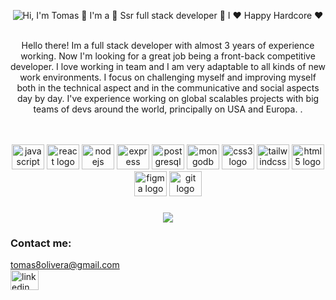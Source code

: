 <p align="center">
  <img src="https://github.com/matyo91/matyo91/raw/main/assets/github.gif" alt="Hi, I'm Tomas 👋 I'm a 🚀 Ssr full stack developer 🚀 I ❤️ Happy Hardcore ❤️">
</p>
<!-- <img align="center"  src="https://res.cloudinary.com/dnw4kirdp/image/upload/v1660699418/Group_108_2_q3dajp.png"  /> -->




<p align="center"> <br>Hello there! Im a full stack developer with almost 3 years of experience working. Now I'm looking for a great job being a front-back competitive developer. I love working in team and I am very adaptable to all kinds of new work environments. I focus on challenging myself and improving myself both in the technical aspect and in the communicative and social aspects day by day.
I've experience working on global scalables projects with big teams of devs around the world, principally on USA and Europa. .
  
  
  
  
  
  
<!--  Take a look at my bests projects that im  below:</p>

<br>
<h2 align="center">Social Network</h2>

<br>
<br>



<div>
<img align="right" border= 15px; height="360" src="https://res.cloudinary.com/dnw4kirdp/image/upload/v1660693402/Group_108_2_phmvaw.png"  />
<p align="left">An application to interact with other people through posts, chats, video calls. With an admin dashboard to control content and users. It is also responsive so you can use it on mobile. <br>
<br>
♦️ React<br>♦️ Redux Toolkit<br>♦️ Socket.io<br>♦️ Typescript<br>♦️ MongoDB<br>♦️ Mongoose<br>♦️ Node js<br>♦️ Express<br>♦️ Tailwind CSS<br>♦️ Passport<br>♦️ Json Web Token<br><br>You can try it here: www.socialn.me</p>

</div>
<br>
<br>

<h2 align="center">Food Recipes App</h2>
<br>
<br>

<div>
  <img align="right" height="260" src="https://res.cloudinary.com/tomasffa/image/upload/v1660705301/WhatsApp_Image_2022-07-03_at_11.12.53_AM_uzljk0.jpg"  />
<p align="left">A single page app that shows all food recipes available in the spoonacular api. You can filter by type of diets and even create new recipes that are stored in the PostgreSQL database. <br><br>♦️ React<br>♦️ Redux<br>♦️ Node js<br>♦️ Express<br>♦️ CSS (pure css, no preprocessors nor libraries)<br>♦️ PostgreSQL<br><br></p> -->
  
  
  
  
  
  
  
</div>
<br>
<br>
<br>
<div align="center">
  <img src="https://cdn.jsdelivr.net/gh/devicons/devicon/icons/javascript/javascript-original.svg" height="40" width="52" alt="javascript logo"  />
  <img src="https://cdn.jsdelivr.net/gh/devicons/devicon/icons/react/react-original.svg" height="40" width="52" alt="react logo"  />
  <img src="https://cdn.jsdelivr.net/gh/devicons/devicon/icons/nodejs/nodejs-original.svg" height="40" width="52" alt="nodejs logo"  />
  <img src="https://cdn.jsdelivr.net/gh/devicons/devicon/icons/express/express-original.svg" height="40" width="52" alt="express logo"  />
  <img src="https://cdn.jsdelivr.net/gh/devicons/devicon/icons/postgresql/postgresql-original.svg" height="40" width="52" alt="postgresql logo"  />
  <img src="https://cdn.jsdelivr.net/gh/devicons/devicon/icons/mongodb/mongodb-original.svg" height="40" width="52" alt="mongodb logo"  />
  <img src="https://cdn.jsdelivr.net/gh/devicons/devicon/icons/css3/css3-original.svg" height="40" width="52" alt="css3 logo"  />
  <img src="https://cdn.jsdelivr.net/gh/devicons/devicon/icons/tailwindcss/tailwindcss-original-wordmark.svg" height="40" width="52" alt="tailwindcss logo"  />
  <img src="https://cdn.jsdelivr.net/gh/devicons/devicon/icons/html5/html5-original.svg" height="40" width="52" alt="html5 logo"  />
  <img src="https://cdn.jsdelivr.net/gh/devicons/devicon/icons/figma/figma-original.svg" height="40" width="52" alt="figma logo"  />
  <img src="https://cdn.jsdelivr.net/gh/devicons/devicon/icons/git/git-original.svg" height="40" width="52" alt="git logo"  />
</div>

###
<div align="center">
<a href="https://www.linkedin.com/in/tomasxolivera/">
  <img src="https://profile-counter.glitch.me/zeusp/count.svg?"  />
</a>
</div>

###

<h3 align="left">Contact me:</h3>
<a href="mailto:tomas8olivera@gmail.com">  tomas8olivera@gmail.com</a>
<div align="left">
  <a href="https://www.linkedin.com/in/tomasxolivera/" target="_blank">
    <img src="https://raw.githubusercontent.com/maurodesouza/profile-readme-generator/master/src/assets/icons/social/linkedin/default.svg" width="45" height="32" alt="linkedin logo"  />
  </a>

</div>

###
